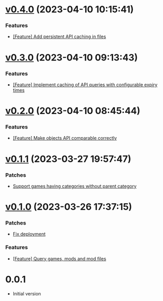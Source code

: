 # [v0.4.0](https://github.com/Muriel-Salvan/nexus_mods/compare/v0.3.0...v0.4.0) (2023-04-10 10:15:41)

### Features

* [[Feature] Add persistent API caching in files](https://github.com/Muriel-Salvan/nexus_mods/commit/f124ecf58b0f478ecdca5f6ad2309779d1ab67ac)

# [v0.3.0](https://github.com/Muriel-Salvan/nexus_mods/compare/v0.2.0...v0.3.0) (2023-04-10 09:13:43)

### Features

* [[Feature] Implement caching of API queries with configurable expiry times](https://github.com/Muriel-Salvan/nexus_mods/commit/7f74e25d046adbcec394ce33a3802ed9e91f3a52)

# [v0.2.0](https://github.com/Muriel-Salvan/nexus_mods/compare/v0.1.1...v0.2.0) (2023-04-10 08:45:44)

### Features

* [[Feature] Make objects API comparable correctly](https://github.com/Muriel-Salvan/nexus_mods/commit/ff219c7050aa8421095c666fe2394c621f317e43)

# [v0.1.1](https://github.com/Muriel-Salvan/nexus_mods/compare/v0.1.0...v0.1.1) (2023-03-27 19:57:47)

### Patches

* [Support games having categories without parent category](https://github.com/Muriel-Salvan/nexus_mods/commit/eb19cf5edc424e82df72b7dc0092fa49d24368de)

# [v0.1.0](https://github.com/Muriel-Salvan/nexus_mods/compare/v0.0.1...v0.1.0) (2023-03-26 17:37:15)

### Patches

* [Fix deployment](https://github.com/Muriel-Salvan/nexus_mods/commit/87cef38881b87b08af8c03773bcbda6235f9bbe9)

### Features

* [[Feature] Query games, mods and mod files](https://github.com/Muriel-Salvan/nexus_mods/commit/27bba8875a1f70d7256ce18359c02c08c8d78ab7)

# 0.0.1

* Initial version
